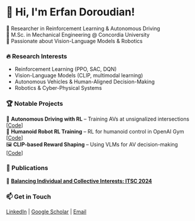 # 👋 Hi, I'm Erfan Doroudian!
🔹 Researcher in Reinforcement Learning & Autonomous Driving  
🔹 M.Sc. in Mechanical Engineering @ Concordia University  
🔹 Passionate about Vision-Language Models & Robotics  

### 🔥 Research Interests
- Reinforcement Learning (PPO, SAC, DQN)
- Vision-Language Models (CLIP, multimodal learning)
- Autonomous Vehicles & Human-Aligned Decision-Making
- Robotics & Cyber-Physical Systems

### 🏆 Notable Projects
🚗 **Autonomous Driving with RL** – Training AVs at unsignalized intersections [[Code](https://github.com/yourrepo)]  
🦾 **Humanoid Robot RL Training** – RL for humanoid control in OpenAI Gym [[Code](https://github.com/yourrepo)]  
🖼 **CLIP-based Reward Shaping** – Using VLMs for AV decision-making [[Code](https://github.com/yourrepo)]  

### 📄 Publications
📜 **[Balancing Individual and Collective Interests: ITSC 2024](https://yourpublicationlink)**  

### 📫 Get in Touch
[LinkedIn](https://www.linkedin.com/in/yourprofile) | [Google Scholar](https://scholar.google.com/citations?user=yourprofile) | [Email](mailto:youremail)

